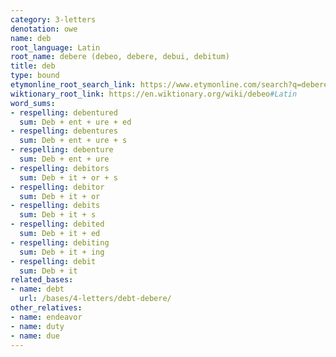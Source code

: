 ```yaml
---
category: 3-letters
denotation: owe
name: deb
root_language: Latin
root_name: debere (debeo, debere, debui, debitum)
title: deb
type: bound
etymonline_root_search_link: https://www.etymonline.com/search?q=debere
wiktionary_root_link: https://en.wiktionary.org/wiki/debeo#Latin
word_sums:
- respelling: debentured
  sum: Deb + ent + ure + ed
- respelling: debentures
  sum: Deb + ent + ure + s
- respelling: debenture
  sum: Deb + ent + ure
- respelling: debitors
  sum: Deb + it + or + s
- respelling: debitor
  sum: Deb + it + or
- respelling: debits
  sum: Deb + it + s
- respelling: debited
  sum: Deb + it + ed
- respelling: debiting
  sum: Deb + it + ing
- respelling: debit
  sum: Deb + it
related_bases:
- name: debt
  url: /bases/4-letters/debt-debere/
other_relatives:
- name: endeavor
- name: duty
- name: due
---
```

